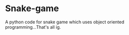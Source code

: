 # Snake-game

A python code for snake game which uses object oriented programming...That's all ig. 
